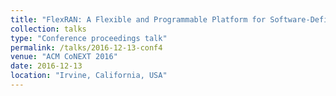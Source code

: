 ```yaml
---
title: "FlexRAN: A Flexible and Programmable Platform for Software-Defined Radio Access Networks"
collection: talks
type: "Conference proceedings talk"
permalink: /talks/2016-12-13-conf4
venue: "ACM CoNEXT 2016"
date: 2016-12-13
location: "Irvine, California, USA"
---
```


